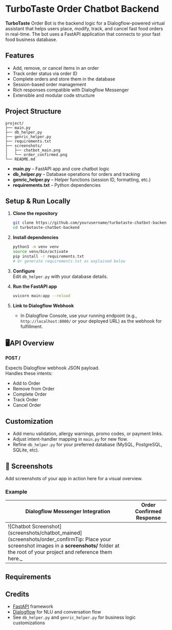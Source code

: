 # TurboTaste Order Chatbot Backend

**TurboTaste** Order Bot is the backend logic for a Dialogflow-powered virtual assistant that helps users place, modify, track, and cancel fast food orders in real-time. The bot uses a FastAPI application that connects to your fast food business database.

##  Features

- Add, remove, or cancel items in an order
- Track order status via order ID
- Complete orders and store them in the database
- Session-based order management
- Rich responses compatible with Dialogflow Messenger
- Extensible and modular code structure

##  Project Structure

```
project/
├── main.py
├── db_helper.py
├── genric_helper.py
├── requirements.txt
├── screenshots/
│   ├── chatbot_main.png
│   └── order_confirmed.png
└── README.md
```

- **main.py** – FastAPI app and core chatbot logic
- **db_helper.py** – Database operations for orders and tracking
- **genric_helper.py** – Helper functions (session ID, formatting, etc.)
- **requirements.txt** – Python dependencies

## Setup & Run Locally

1. **Clone the repository**
    ```bash
    git clone https://github.com/yourusername/turbotaste-chatbot-backend.git
    cd turbotaste-chatbot-backend
    ```

2. **Install dependencies**
    ```bash
    python3 -m venv venv
    source venv/bin/activate
    pip install -r requirements.txt
    # Or generate requirements.txt as explained below
    ```

3. **Configure**  
   Edit `db_helper.py` with your database details.

4. **Run the FastAPI app**
    ```bash
    uvicorn main:app --reload
    ```

5. **Link to Dialogflow Webhook**
    - In Dialogflow Console, use your running endpoint (e.g., `http://localhost:8000/` or your deployed URL) as the webhook for fulfillment.

## 🖥API Overview

**POST /**

Expects Dialogflow webhook JSON payload.  
Handles these intents:
- Add to Order
- Remove from Order
- Complete Order
- Track Order
- Cancel Order


## Customization

- Add menu validation, allergy warnings, promo codes, or payment links.
- Adjust intent-handler mapping in `main.py` for new flow.
- Refine `db_helper.py` for your preferred database (MySQL, PostgreSQL, SQLite, etc).

## 📸 Screenshots

Add screenshots of your app in action here for a visual overview.

### Example

| Dialogflow Messenger Integration              | Order Confirmed Response                              |
|-----------------------------------------------|-------------------------------------------------------|
| ![Chatbot Screenshot](screenshots/chatbot_mained](screenshots/order_confirmTip: Place your screenshot images in a **screenshots/** folder at the root of your project and reference them here._

## Requirements



## Credits

- [FastAPI](https://fastapi.tiangolo.com/) framework
- [Dialogflow](https://dialogflow.cloud.google.com/) for NLU and conversation flow
- See `db_helper.py` and `genric_helper.py` for business logic customizations
